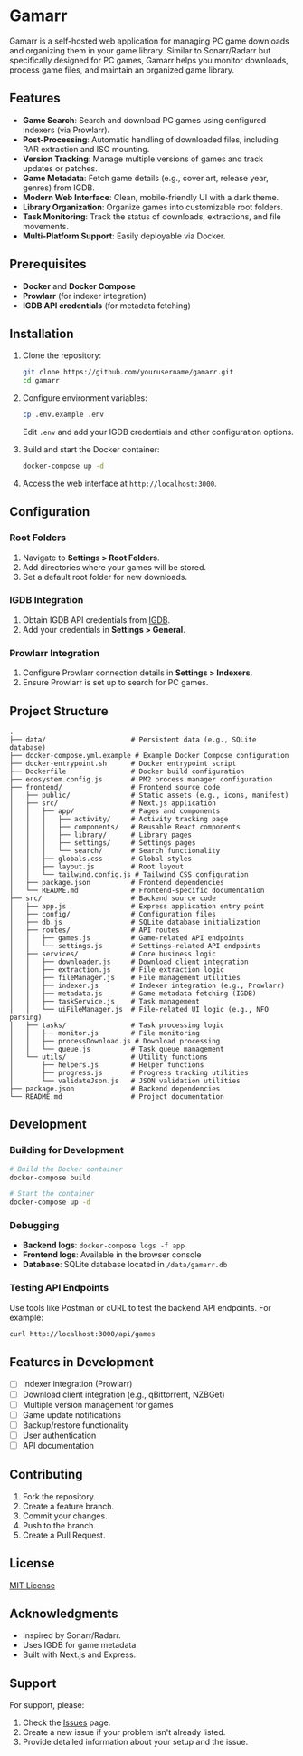 # Gamarr

Gamarr is a self-hosted web application for managing PC game downloads and organizing them in your game library. Similar to Sonarr/Radarr but specifically designed for PC games, Gamarr helps you monitor downloads, process game files, and maintain an organized game library.

## Features

- **Game Search**: Search and download PC games using configured indexers (via Prowlarr).
- **Post-Processing**: Automatic handling of downloaded files, including RAR extraction and ISO mounting.
- **Version Tracking**: Manage multiple versions of games and track updates or patches.
- **Game Metadata**: Fetch game details (e.g., cover art, release year, genres) from IGDB.
- **Modern Web Interface**: Clean, mobile-friendly UI with a dark theme.
- **Library Organization**: Organize games into customizable root folders.
- **Task Monitoring**: Track the status of downloads, extractions, and file movements.
- **Multi-Platform Support**: Easily deployable via Docker.

## Prerequisites

- **Docker** and **Docker Compose**
- **Prowlarr** (for indexer integration)
- **IGDB API credentials** (for metadata fetching)

## Installation

1. Clone the repository:
   ```bash
   git clone https://github.com/yourusername/gamarr.git
   cd gamarr
   ```

2. Configure environment variables:
   ```bash
   cp .env.example .env
   ```
   Edit `.env` and add your IGDB credentials and other configuration options.

3. Build and start the Docker container:
   ```bash
   docker-compose up -d
   ```

4. Access the web interface at `http://localhost:3000`.

## Configuration

### Root Folders
1. Navigate to **Settings > Root Folders**.
2. Add directories where your games will be stored.
3. Set a default root folder for new downloads.

### IGDB Integration
1. Obtain IGDB API credentials from [IGDB](https://api.igdb.com).
2. Add your credentials in **Settings > General**.

### Prowlarr Integration
1. Configure Prowlarr connection details in **Settings > Indexers**.
2. Ensure Prowlarr is set up to search for PC games.

## Project Structure

```
.
├── data/                     # Persistent data (e.g., SQLite database)
├── docker-compose.yml.example # Example Docker Compose configuration
├── docker-entrypoint.sh      # Docker entrypoint script
├── Dockerfile                # Docker build configuration
├── ecosystem.config.js       # PM2 process manager configuration
├── frontend/                 # Frontend source code
│   ├── public/               # Static assets (e.g., icons, manifest)
│   ├── src/                  # Next.js application
│   │   ├── app/              # Pages and components
│   │   │   ├── activity/     # Activity tracking page
│   │   │   ├── components/   # Reusable React components
│   │   │   ├── library/      # Library pages
│   │   │   ├── settings/     # Settings pages
│   │   │   └── search/       # Search functionality
│   │   ├── globals.css       # Global styles
│   │   ├── layout.js         # Root layout
│   │   └── tailwind.config.js # Tailwind CSS configuration
│   ├── package.json          # Frontend dependencies
│   └── README.md             # Frontend-specific documentation
├── src/                      # Backend source code
│   ├── app.js                # Express application entry point
│   ├── config/               # Configuration files
│   ├── db.js                 # SQLite database initialization
│   ├── routes/               # API routes
│   │   ├── games.js          # Game-related API endpoints
│   │   └── settings.js       # Settings-related API endpoints
│   ├── services/             # Core business logic
│   │   ├── downloader.js     # Download client integration
│   │   ├── extraction.js     # File extraction logic
│   │   ├── fileManager.js    # File management utilities
│   │   ├── indexer.js        # Indexer integration (e.g., Prowlarr)
│   │   ├── metadata.js       # Game metadata fetching (IGDB)
│   │   ├── taskService.js    # Task management
│   │   └── uiFileManager.js  # File-related UI logic (e.g., NFO parsing)
│   ├── tasks/                # Task processing logic
│   │   ├── monitor.js        # File monitoring
│   │   ├── processDownload.js # Download processing
│   │   └── queue.js          # Task queue management
│   └── utils/                # Utility functions
│       ├── helpers.js        # Helper functions
│       ├── progress.js       # Progress tracking utilities
│       └── validateJson.js   # JSON validation utilities
├── package.json              # Backend dependencies
└── README.md                 # Project documentation
```

## Development

### Building for Development

```bash
# Build the Docker container
docker-compose build

# Start the container
docker-compose up -d
```

### Debugging

- **Backend logs**: `docker-compose logs -f app`
- **Frontend logs**: Available in the browser console
- **Database**: SQLite database located in `/data/gamarr.db`

### Testing API Endpoints
Use tools like Postman or cURL to test the backend API endpoints. For example:

```bash
curl http://localhost:3000/api/games
```

## Features in Development

- [ ] Indexer integration (Prowlarr)
- [ ] Download client integration (e.g., qBittorrent, NZBGet)
- [ ] Multiple version management for games
- [ ] Game update notifications
- [ ] Backup/restore functionality
- [ ] User authentication
- [ ] API documentation

## Contributing

1. Fork the repository.
2. Create a feature branch.
3. Commit your changes.
4. Push to the branch.
5. Create a Pull Request.

## License

[MIT License](LICENSE)

## Acknowledgments

- Inspired by Sonarr/Radarr.
- Uses IGDB for game metadata.
- Built with Next.js and Express.

## Support

For support, please:
1. Check the [Issues](https://github.com/yourusername/gamarr/issues) page.
2. Create a new issue if your problem isn't already listed.
3. Provide detailed information about your setup and the issue.